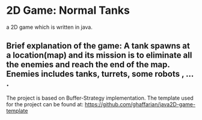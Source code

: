 # 2D Game: Normal Tanks

a 2D game which is written in java.

Brief explanation of the game:
A tank spawns at a location(map) and its mission is to eliminate all the enemies and reach the end of the map. Enemies includes tanks, turrets, some robots , ... .
-----
The project is based on Buffer-Strategy implementation.
The template used for the project can be found at: https://github.com/ghaffarian/java2D-game-template